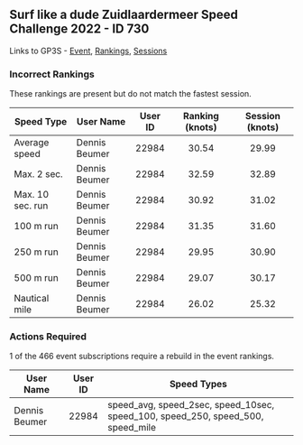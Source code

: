 ## Surf like a dude Zuidlaardermeer Speed Challenge 2022 - ID 730

Links to GP3S - [Event](https://www.gps-speedsurfing.com/default.aspx?mnu=event&val=730), [Rankings](https://www.gps-speedsurfing.com/default.aspx?mnu=eventranking&val=730), [Sessions](https://www.gps-speedsurfing.com/default.aspx?mnu=eventsessions&val=730)

### Incorrect Rankings

These rankings are present but do not match the fastest session.

| Speed Type | User Name | User ID | Ranking (knots) | Session (knots) |
| ---------- | --------- | :-----: | :-------------: | :-------------: |
| Average speed | Dennis Beumer | 22984 | 30.54 | 29.99 |
| Max. 2 sec. | Dennis Beumer | 22984 | 32.59 | 32.89 |
| Max. 10 sec. run | Dennis Beumer | 22984 | 30.92 | 31.02 |
| 100 m run | Dennis Beumer | 22984 | 31.35 | 31.60 |
| 250 m run | Dennis Beumer | 22984 | 29.95 | 30.90 |
| 500 m run | Dennis Beumer | 22984 | 29.07 | 30.17 |
| Nautical mile | Dennis Beumer | 22984 | 26.02 | 25.32 |

### Actions Required

1 of the 466 event subscriptions require a rebuild in the event rankings.

| User Name | User ID | Speed Types |
| --------- | :-----: | ----------- |
| Dennis Beumer | 22984 | speed_avg, speed_2sec, speed_10sec, speed_100, speed_250, speed_500, speed_mile |
